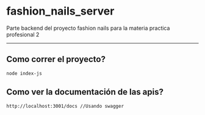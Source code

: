 # fashion_nails_server
Parte backend del proyecto fashion nails para la materia practica profesional 2 
***
## Como correr el proyecto?
```
node index-js
```

## Como ver la documentación de las apis?
```
http://localhost:3001/docs //Usando swagger
```
